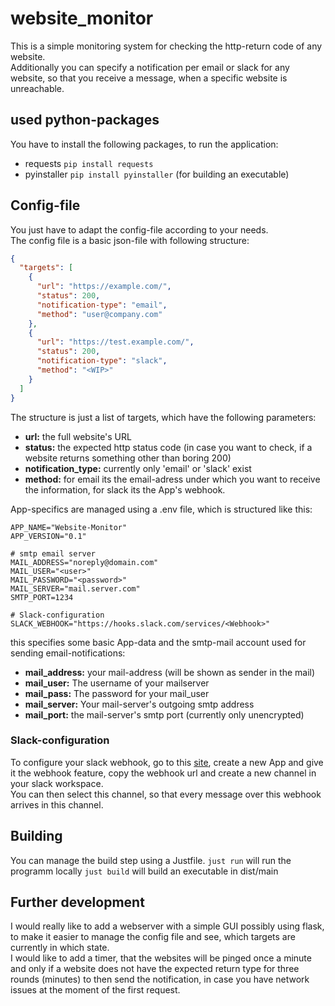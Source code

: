 # website_monitor

This is a simple monitoring system for checking the http-return code of any website. \
Additionally you can specify a notification per email or slack for any website, so that you receive a message, when a specific website is unreachable.

## used python-packages
You have to install the following packages, to run the application:
* requests ```pip install requests```
* pyinstaller ```pip install pyinstaller``` (for building an executable)

## Config-file
You just have to adapt the config-file according to your needs. \
The config file is a basic json-file with following structure: 
``` json
{
  "targets": [
    {
      "url": "https://example.com/",
      "status": 200,
      "notification-type": "email",
      "method": "user@company.com"
    },
    {
      "url": "https://test.example.com/",
      "status": 200,
      "notification-type": "slack",
      "method": "<WIP>"
    }
  ]
}
```

The structure is just a list of targets, which have the following parameters:
* **url:** the full website's URL
* **status:** the expected http status code (in case you want to check, if a website returns something other than boring 200)
* **notification_type:** currently only 'email' or 'slack' exist
* **method:** for email its the email-adress under which you want to receive the information, for slack its the App's webhook.

App-specifics are managed using a .env file, which is structured like this:
``` .env
APP_NAME="Website-Monitor"
APP_VERSION="0.1"

# smtp email server
MAIL_ADDRESS="noreply@domain.com"
MAIL_USER="<user>"
MAIL_PASSWORD="<password>"
MAIL_SERVER="mail.server.com"
SMTP_PORT=1234

# Slack-configuration
SLACK_WEBHOOK="https://hooks.slack.com/services/<Webhook>"
```
this specifies some basic App-data and the smtp-mail account used for sending email-notifications:
* **mail_address:** your mail-address (will be shown as sender in the mail)
* **mail_user:** The username of your mailserver
* **mail_pass:** The password for your mail_user
* **mail_server:** Your mail-server's outgoing smtp address
* **mail_port:** the mail-server's smtp port (currently only unencrypted) 

### Slack-configuration
To configure your slack webhook, go to this [site](https://api.slack.com/messaging/webhooks), create a new App and give it the webhook feature, copy the webhook url and create a new channel in your slack workspace. \
You can then select this channel, so that every message over this webhook arrives in this channel.

## Building
You can manage the build step using a Justfile.
```just run``` will run the programm locally
```just build``` will build an executable in dist/main

## Further development
I would really like to add a webserver with a simple GUI possibly using flask, to make it easier to manage the config file and see, which targets are currently in which state. \
I would like to add a timer, that the websites will be pinged once a minute and only if a website does not have the expected return type for three rounds (minutes) to then send the notification, in case you have network issues at the moment of the first request.